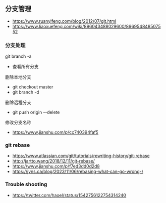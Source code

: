 ## 分支管理
- https://www.ruanyifeng.com/blog/2012/07/git.html
- https://www.liaoxuefeng.com/wiki/896043488029600/896954848507552


### 分支处理

git branch -a
- 查看所有分支

删除本地分支
- git checkout master
- git branch -d <BranchName>

删除远程分支
- git push origin --delete <BranchName>

修改分支名称
- https://www.jianshu.com/p/cc740394faf5


### git rebase
- https://www.atlassian.com/git/tutorials/rewriting-history/git-rebase
- http://jartto.wang/2018/12/11/git-rebase/
- https://www.jianshu.com/p/f7ed3dd0d2d8
- https://jvns.ca/blog/2023/11/06/rebasing-what-can-go-wrong-/


### Trouble shooting
- https://twitter.com/haoel/status/1542756122754314240
